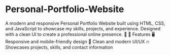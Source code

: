 # Personal-Portfolio-Website
A modern and responsive Personal Portfolio Website built using HTML, CSS, and JavaScript to showcase my skills, projects, and experience. Designed with a clean UI to create a professional online presence. 🚀  🚀 Features 🖥️ Responsive and mobile-friendly design 🎨 Clean and modern UI/UX 🔥 Showcases projects, skills, and contact information 
